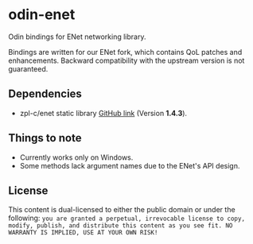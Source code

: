 # odin-enet

Odin bindings for ENet networking library.

Bindings are written for our ENet fork, which contains QoL patches and enhancements. Backward compatibility with the upstream version is not guaranteed.

## Dependencies

* zpl-c/enet static library [GitHub link](https://github.com/zpl-c/enet) (Version **1.4.3**).

## Things to note

* Currently works only on Windows.
* Some methods lack argument names due to the ENet's API design.

## License

This content is dual-licensed to either the public domain or under the following: `you are granted a perpetual, irrevocable license to copy, modify,
    publish, and distribute this content as you see fit. NO WARRANTY IS IMPLIED, USE AT YOUR OWN RISK!`
